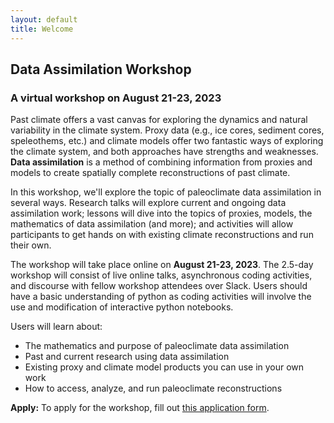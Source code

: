 ```yaml
---
layout: default
title: Welcome
---
```


## Data Assimilation Workshop
### A virtual workshop on August 21-23, 2023

Past climate offers a vast canvas for exploring the dynamics and natural variability in the climate system. Proxy data (e.g., ice cores, sediment cores, speleothems, etc.) and climate models offer two fantastic ways of exploring the climate system, and both approaches have strengths and weaknesses. **Data assimilation** is a method of combining information from proxies and models to create spatially complete reconstructions of past climate.

In this workshop, we'll explore the topic of paleoclimate data assimilation in several ways. Research talks will explore current and ongoing data assimilation work; lessons will dive into the topics of proxies, models, the mathematics of data assimilation (and more); and activities will allow participants to get hands on with existing climate reconstructions and run their own.

The workshop will take place online on **August 21-23, 2023**. The 2.5-day workshop will consist of live online talks, asynchronous coding activities, and discourse with fellow workshop attendees over Slack. Users should have a basic understanding of python as coding activities will involve the use and modification of interactive python notebooks.

Users will learn about:
- The mathematics and purpose of paleoclimate data assimilation
- Past and current research using data assimilation
- Existing proxy and climate model products you can use in your own work
- How to access, analyze, and run paleoclimate reconstructions

**Apply:** To apply for the workshop, fill out [this application form](https://forms.gle/ZXpQqwKgXAx6usURA).
